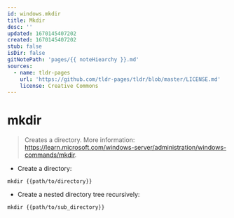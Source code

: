 ```yaml
---
id: windows.mkdir
title: Mkdir
desc: ''
updated: 1670145407202
created: 1670145407202
stub: false
isDir: false
gitNotePath: 'pages/{{ noteHiearchy }}.md'
sources:
  - name: tldr-pages
    url: 'https://github.com/tldr-pages/tldr/blob/master/LICENSE.md'
    license: Creative Commons
---
```

# mkdir

> Creates a directory.
> More information: <https://learn.microsoft.com/windows-server/administration/windows-commands/mkdir>.

- Create a directory:

`mkdir {{path/to/directory}}`

- Create a nested directory tree recursively:

`mkdir {{path/to/sub_directory}}`

